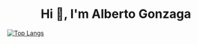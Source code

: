 <h1 align="center">Hi 👋, I'm Alberto Gonzaga</h1>


[![Top Langs](https://github-readme-stats.vercel.app/api/top-langs/?username=Albertovdc)](https://github.com/Albertovdc/github-readme-stats)
